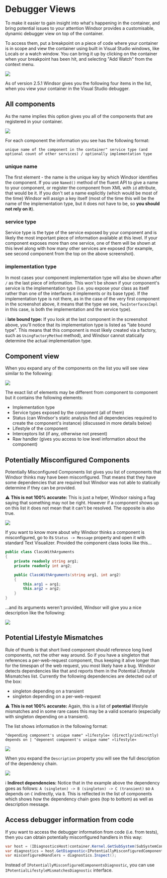 # Debugger Views

To make it easier to gain insight into what's happening in the container, and bring potential issues to your attention Windsor provides a customisable, dynamic debugger view on top of the container.

To access them, put a breakpoint on a piece of code where your container is in scope and view the container using built in Visual Studio windows, like Locals or a watch window. You can bring it up by clicking on the container when your breakpoint has been hit, and selecting "Add Watch" from the context menu.

![](images/debugger-view-list.png)

As of version 2.5.1 Windsor gives you the following four items in the list, when you view your container in the Visual Studio debugger.

## All components

As the name implies this option gives you all of the components that are registered in your container.

![](images/debugger-view-list-all-components.png)

For each component the information you see has the following format:

```
unique name of the component in the container" service type (and optional count of other services) / optionally implementation type
```

### unique name

The first element - the name is the unique key by which Windsor identifies the component. If you use `Named()` method of the fluent API to give a name to your component, or register the component from XML with `id` attribute, that would be it. If you don't set a name explicitly (which would be most of the time) Windsor will assign a key itself (most of the time this will be the name of the implementation type, but it does not have to be, so **you should not rely on it**).

### service type

Service type is the type of the service exposed by your component and is likely the most important piece of information available at this level. If your component exposes more than one service, one of them will be shown at this level along with how many other services are exposed (for example, see second component from the top on the above screenshot).

### implementation type

In most cases your component implementation type will also be shown after `/` as the last piece of information. This won't be shown if your component's service is the implementation type (i.e. you expose your class as itself rather than one of the interfaces it implements or its base type). If the implementation type is not there, as in the case of the very first component in the screenshot above, it means that the type we see, `TwoInterfacesImpl` in this case, is both the implementation and the service type).

:information_source: **late bound type:** If you look at the last component in the screenshot above, you'll notice that its implementation type is listed as "late bound type". This means that this component is most likely created via a factory, such as `UsingFactoryMethod` method), and Windsor cannot statically determine the actual implementation type.

## Component view

When you expand any of the components on the list you will see view similar to the following:

![](images/debugger-view-component.png)

The exact list of elements may be different from component to component but it contains the following elements:

* Implementation type
* Service types exposed by the component (all of them)
* Status (can Windsor's static analysis find all dependencies required to create the component's instance) (discussed in more details below)
* Lifestyle of the component
* Interceptors list (if any, otherwise not present)
* Raw handler (gives you access to low level information about the component)

## Potentially Misconfigured Components

Potentially Misconfigured Components list gives you list of components that Windsor thinks may have been misconfigured. That means that they have some dependencies that are required but Windsor was not able to statically determine if they can be provided.

:warning: **This is not 100% accurate:** This is just a helper, Windsor raising a flag saying that something may not be right. However if a component shows up on this list it does not mean that it can't be resolved. The opposite is also true.

![](images/debugger-view-potentially-misconfigured-components-list.png)

If you want to know more about why Windsor thinks a component is misconfigured, go to its `Status -> Message` property and open it with standard Text Visualizer. Provided the component class looks like this...

```csharp
public class ClassWithArguments
{
    private readonly string arg1;
    private readonly int arg2;

    public ClassWithArguments(string arg1, int arg2)
    {
        this.arg1 = arg1;
        this.arg2 = arg2;
    }
}
```

...and its arguments weren't provided, Windsor will give you a nice description like the following:

![](images/debugger-view-potentially-misconfigured-components-status.png)

## Potential Lifestyle Mismatches

Rule of thumb is that short lived component should reference long lived components, not the other way around. So if you have a singleton that references a per-web-request component, thus keeping it alive longer than for the timespan of the web request, you most likely have a bug. Windsor detects dependencies like that and reports them in the Potential Lifestyle Mismatches list. Currently the following dependencies are detected out of the box:

* singleton depending on a transient
* singleton depending on a per-web-request

:warning: **This is not 100% accurate:** Again, this is a list of **potential** lifestyle mismatches and in some rare cases this may be a valid scenario (especially with singleton depending on a transient).

The list shows information in the following format:

```
"depending component's unique name" »lifestyle« (directly/indirectly) depends on | "depenent component's unique name" »lifestyle«
```

![](images/debugger-view-potential-lifestyle-mismatches-list.png)

When you expand the `Description` property you will see the full description of the dependency chain.

![](images/debugger-view-potential-lifestyle-mismatches-description.png)

:information_source: **Indirect dependencies:** Notice that in the example above the dependency goes as follows: `A (singleton) -> B (singleton) -> C (transient)` so `A` depends on `C` indirectly, via `B`. This is reflected in the list of components which shows how the dependency chain goes (top to bottom) as well as description message.

## Access debugger information from code

If you want to access the debugger information from code (i.e. from tests), then you can obtain potentially misconfigured handlers in this way:

```csharp
var host = (IDiagnosticsHost)container.Kernel.GetSubSystem(SubSystemConstants.DiagnosticsKey);
var diagnostics = host.GetDiagnostic<IPotentiallyMisconfiguredComponentsDiagnostic>();
var misconfiguredHandlers = diagnostics.Inspect();
```

Instead of `IPotentiallyMisconfiguredComponentsDiagnostic`, you can use `IPotentialLifestyleMismatchesDiagnostic` interface.